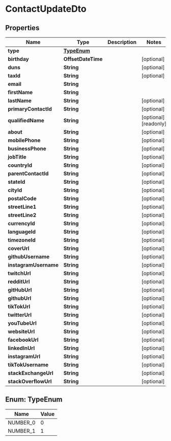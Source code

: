 

# ContactUpdateDto


## Properties

| Name | Type | Description | Notes |
|------------ | ------------- | ------------- | -------------|
|**type** | [**TypeEnum**](#TypeEnum) |  |  |
|**birthday** | **OffsetDateTime** |  |  [optional] |
|**duns** | **String** |  |  [optional] |
|**taxId** | **String** |  |  [optional] |
|**email** | **String** |  |  |
|**firstName** | **String** |  |  |
|**lastName** | **String** |  |  [optional] |
|**primaryContactId** | **String** |  |  [optional] |
|**qualifiedName** | **String** |  |  [optional] [readonly] |
|**about** | **String** |  |  [optional] |
|**mobilePhone** | **String** |  |  [optional] |
|**businessPhone** | **String** |  |  [optional] |
|**jobTitle** | **String** |  |  [optional] |
|**countryId** | **String** |  |  [optional] |
|**parentContactId** | **String** |  |  [optional] |
|**stateId** | **String** |  |  [optional] |
|**cityId** | **String** |  |  [optional] |
|**postalCode** | **String** |  |  [optional] |
|**streetLine1** | **String** |  |  [optional] |
|**streetLine2** | **String** |  |  [optional] |
|**currencyId** | **String** |  |  [optional] |
|**languageId** | **String** |  |  [optional] |
|**timezoneId** | **String** |  |  [optional] |
|**coverUrl** | **String** |  |  [optional] |
|**githubUsername** | **String** |  |  [optional] |
|**instagramUsername** | **String** |  |  [optional] |
|**twitchUrl** | **String** |  |  [optional] |
|**redditUrl** | **String** |  |  [optional] |
|**gitHubUrl** | **String** |  |  [optional] |
|**githubUrl** | **String** |  |  [optional] |
|**tikTokUrl** | **String** |  |  [optional] |
|**twitterUrl** | **String** |  |  [optional] |
|**youTubeUrl** | **String** |  |  [optional] |
|**websiteUrl** | **String** |  |  [optional] |
|**facebookUrl** | **String** |  |  [optional] |
|**linkedInUrl** | **String** |  |  [optional] |
|**instagramUrl** | **String** |  |  [optional] |
|**tikTokUsername** | **String** |  |  [optional] |
|**stackExchangeUrl** | **String** |  |  [optional] |
|**stackOverflowUrl** | **String** |  |  [optional] |



## Enum: TypeEnum

| Name | Value |
|---- | -----|
| NUMBER_0 | 0 |
| NUMBER_1 | 1 |



